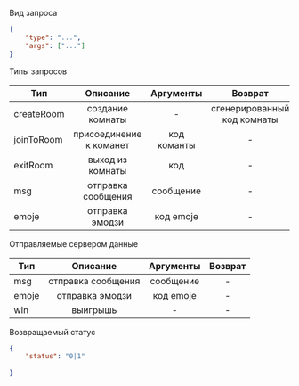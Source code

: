 
Вид запроса
```json
{
    "type": "...",
    "args": ["..."]
}
```

Типы запросов

Тип         |   Описание       |Аргументы|Возврат
------------|:----------------:|:-------:|:--------------------:
createRoom  | создание комнаты | - | сгенерированный код комнаты
joinToRoom  | присоединение к команет | код команты | -
exitRoom    | выход из комнаты | код | -
msg         | отправка сообщения | сообщение | -
emoje       | отправка эмодзи  | код emoje | -


Отправляемые сервером данные

Тип         |   Описание       |Аргументы|Возврат
------------|:----------------:|:-------:|:--------------------:
msg         | отправка сообщения | сообщение | -
emoje       | отправка эмодзи  | код emoje | -
win         | выигрышь          |-|-


Возвращаемый статус
```json
{
    "status": "0|1"
    
}
```